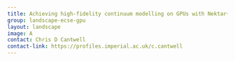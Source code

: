 ```yaml
---
title: Achieving high-fidelity continuum modelling on GPUs with Nektar++
group: landscape-ecse-gpu
layout: landscape
image: A
contact: Chris D Cantwell
contact-link: https://profiles.imperial.ac.uk/c.cantwell
---
```

